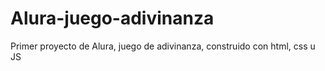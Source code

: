 # Alura-juego-adivinanza
Primer proyecto de Alura, juego de adivinanza, construido con html, css u JS
